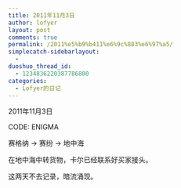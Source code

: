 ```yaml
---
title: 2011年11月3日
author: lofyer
layout: post
comments: true
permalink: /2011%e5%b9%b411%e6%9c%883%e6%97%a5/
simplecatch-sidebarlayout:
  - 
duoshuo_thread_id:
  - 1234836220387786800
categories:
  - Lofyer的日记
---
```

2011年11月3日

CODE: ENIGMA

赛格纳 -> 赛纷 -> 地中海

在地中海中转货物，卡尔已经联系好买家接头。

这两天不去记录，暗流涌现。